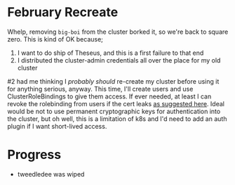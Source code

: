 # February Recreate

Whelp, removing `big-boi` from the cluster borked it, so we're back to square
zero. This is kind of OK because;

1. I want to do ship of Theseus, and this is a first failure to that end
2. I distributed the cluster-admin credentials all over the place for my old
   cluster

#2 had me thinking I _probably should_ re-create my cluster before using it for
anything serious, anyway. This time, I'll create users and use
ClusterRoleBindings to give them access. If ever needed, at least I can revoke
the rolebinding from users if the cert leaks [as suggested
here](https://stackoverflow.com/a/70026941). Ideal would be not to use permanent
cryptographic keys for authentication into the cluster, but oh well, this is a
limitation of k8s and I'd need to add an auth plugin if I want short-lived
access.

# Progress

- tweedledee was wiped
